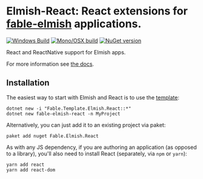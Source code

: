 Elmish-React: React extensions for [fable-elmish](https://github.com/fable-compiler/fable-elmish) applications.
=======
[![Windows Build](https://ci.appveyor.com/api/projects/status/vg3200aksdbvx5me?svg=true)](https://ci.appveyor.com/project/et1975/react) [![Mono/OSX build](https://travis-ci.org/fable-elmish/react.svg?branch=master)](https://travis-ci.org/fable-elmish/react) [![NuGet version](https://badge.fury.io/nu/react.svg)](https://badge.fury.io/nu/react)

React and ReactNative support for Elmish apps.

For more information see [the docs](https://fable-elmish.github.io/react).

## Installation
The easiest way to start with Elmish and React is to use the [template](https://github.com/fable-elmish/templates):


```shell
dotnet new -i "Fable.Template.Elmish.React::*"
dotnet new fable-elmish-react -n MyProject
```

Alternatively, you can just add it to an existing project via paket:

```shell
paket add nuget Fable.Elmish.React
```

As with any JS dependency, if you are authoring an application (as opposed to a library), you'll also need to install React (separately, via `npm` or `yarn`):

```shell
yarn add react
yarn add react-dom
```
